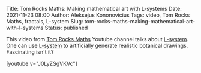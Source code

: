Title: Tom Rocks Maths: Making mathematical art with L-systems
Date: 2021-11-23 08:00
Author: Aleksejus Kononovicius
Tags: video, Tom Rocks Maths, fractals, L-system
Slug: tom-rocks-maths-making-mathematical-art-with-l-systems
Status: published

This video from [Tom Rocks Maths](https://www.youtube.com/@TomRocksMaths)
Youtube channel talks about [L-system](/tag/l-system/). One can use
[L-system](/tag/l-system/) to artificially generate realistic botanical
drawings. Fascinating isn't it?

[youtube v="J0LyZSgVKVc"]
